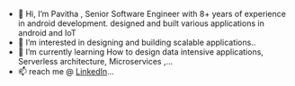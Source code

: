 - 👋 Hi, I’m Pavitha , Senior Software Engineer with 8+ years of experience in android development. designed and built various applications in android and IoT
- 👀 I’m interested in designing and building scalable applications..
- 🌱 I’m currently learning How to design data intensive applications, Serverless architecture, Microservices ,...
- 📫 reach me @ [LinkedIn](https://www.linkedin.com/in/pavithapichaimani/)...

<!---
pavithapichai/pavithapichai is a ✨ special ✨ repository because its `README.md` (this file) appears on your GitHub profile.
You can click the Preview link to take a look at your changes.
--->
